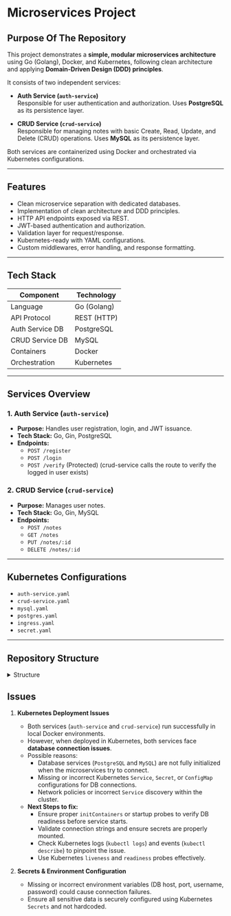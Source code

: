 # Microservices Project

## Purpose Of The Repository

This project demonstrates a **simple, modular microservices architecture** using Go (Golang), Docker, and Kubernetes, following clean architecture and applying **Domain-Driven Design (DDD) principles**.

It consists of two independent services:

- **Auth Service (`auth-service`)**  
  Responsible for user authentication and authorization. Uses **PostgreSQL** as its persistence layer.

- **CRUD Service (`crud-service`)**  
  Responsible for managing notes with basic Create, Read, Update, and Delete (CRUD) operations. Uses **MySQL** as its persistence layer.

Both services are containerized using Docker and orchestrated via Kubernetes configurations.

---

## Features

- Clean microservice separation with dedicated databases.
- Implementation of clean architecture and DDD principles.
- HTTP API endpoints exposed via REST.
- JWT-based authentication and authorization.
- Validation layer for request/response.
- Kubernetes-ready with YAML configurations.
- Custom middlewares, error handling, and response formatting.

---

## Tech Stack

| Component         | Technology    |
|--------------------|--------------|
| Language            | Go (Golang)  |
| API Protocol        | REST (HTTP)  |
| Auth Service DB     | PostgreSQL   |
| CRUD Service DB     | MySQL        |
| Containers          | Docker       |
| Orchestration       | Kubernetes   |

---

## Services Overview

### 1. Auth Service (`auth-service`)

- **Purpose:** Handles user registration, login, and JWT issuance.
- **Tech Stack:** Go, Gin, PostgreSQL
- **Endpoints:**
  - `POST /register`
  - `POST /login`
  - `POST /verify` (Protected) (crud-service calls the route to verify the logged in user exists)

### 2. CRUD Service (`crud-service`)

- **Purpose:** Manages user notes.
- **Tech Stack:** Go, Gin, MySQL
- **Endpoints:**
  - `POST /notes`
  - `GET /notes`
  - `PUT /notes/:id`
  - `DELETE /notes/:id`

---

## Kubernetes Configurations

- `auth-service.yaml`
- `crud-service.yaml`
- `mysql.yaml`
- `postgres.yaml`
- `ingress.yaml`
- `secret.yaml`

---

## Repository Structure

<details>
<summary>Structure</summary>

```plaintext
.
├── auth-service
│   ├── cmd
│   │   └── myapp
│   │       └── main.go
│   ├── Dockerfile
│   ├── go.mod
│   ├── go.sum
│   ├── internal
│   │   ├── auth
│   │   │   └── auth.go
│   │   ├── controller
│   │   │   └── auth
│   │   │       └── auth_controller.go
│   │   ├── db
│   │   │   └── postgresql.go
│   │   ├── middleware
│   │   │   └── authentication.go
│   │   ├── model
│   │   │   └── user.go
│   │   ├── repository
│   │   │   └── auth
│   │   │       └── user_repository.go
│   │   ├── route
│   │   │   └── auth_route.go
│   │   ├── service
│   │   │   └── auth
│   │   │       └── auth_service.go
│   │   ├── util
│   │   │   └── response
│   │   │       └── response.go
│   │   └── validator
│   │       └── auth
│   │           ├── login_request.go
│   │           └── register_request.go
│   └── tmp
│       └── build-errors.log
├── crud-service
│   ├── cmd
│   │   └── myapp
│   │       └── main.go
│   ├── Dockerfile
│   ├── go.mod
│   ├── go.sum
│   └── internal
│       ├── auth
│       │   └── auth.go
│       ├── controller
│       │   └── note_controller.go
│       ├── db
│       │   └── mysql.go
│       ├── middleware
│       │   └── authentication.go
│       ├── model
│       │   └── note.go
│       ├── repository
│       │   └── note_repository.go
│       ├── route
│       │   └── note_route.go
│       ├── util
│       │   └── response
│       │       └── response.go
│       └── validator
│           └── note
│               ├── create_request.go
│               ├── update_request.go
│               └── validate_note.go
├── k8s-configs
│   ├── auth-service.yaml
│   ├── crud-service.yaml
│   ├── ingress.yaml
│   ├── mysql.yaml
│   ├── postgres.yaml
│   └── secret.yaml
└── README.md

37 directories, 38 files
```
</details>


## Issues

1. **Kubernetes Deployment Issues**
   - Both services (`auth-service` and `crud-service`) run successfully in local Docker environments.
   - However, when deployed in Kubernetes, both services face **database connection issues**.
   - Possible reasons:
     - Database services (`PostgreSQL` and `MySQL`) are not fully initialized when the microservices try to connect.
     - Missing or incorrect Kubernetes `Service`, `Secret`, or `ConfigMap` configurations for DB connections.
     - Network policies or incorrect `Service` discovery within the cluster.
   - **Next Steps to fix:**
     - Ensure proper `initContainers` or startup probes to verify DB readiness before service starts.
     - Validate connection strings and ensure secrets are properly mounted.
     - Check Kubernetes logs (`kubectl logs`) and events (`kubectl describe`) to pinpoint the issue.
     - Use Kubernetes `liveness` and `readiness` probes effectively.

2. **Secrets & Environment Configuration**
   - Missing or incorrect environment variables (DB host, port, username, password) could cause connection failures.
   - Ensure all sensitive data is securely configured using Kubernetes `Secrets` and not hardcoded.
